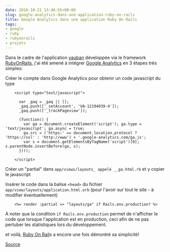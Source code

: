 ```yaml
---
date: 2010-10-21 13:48:55+00:00
slug: google-analytics-dans-une-application-ruby-on-rails
title: Google Analytics dans une application Ruby On Rails
tags:
- google
- ruby
- rubyonrails
- projets
---
```


Dans le cadre de l'application [vauban](http://labs.zeneffy.fr/projets/vauban/) développée via le framework [RubyOnRails](http://rubyonrails.org/), j'ai été amené à intégrer [Google Analytics](http://www.google.com/analytics/) en 3 étapes très simples:

Créer le compte dans Google Analytics pour obtenir un code javascript du type

		<script type="text/javascript">

		  var _gaq = _gaq || [];
		  _gaq.push(['_setAccount', 'UA-12194039-4']);
		  _gaq.push(['_trackPageview']);

		  (function() {
		    var ga = document.createElement('script'); ga.type = 'text/javascript'; ga.async = true;
		    ga.src = ('https:' == document.location.protocol ? 'https://ssl' : 'http://www') + '.google-analytics.com/ga.js';
		    var s = document.getElementsByTagName('script')[0]; s.parentNode.insertBefore(ga, s);
		  })();

		</script>

Créer un "partial" dans ```app/views/layouts_ appelé __ga.html.rb``` et y copier le javascript

Insérer le code dans la balise ```<head>``` du fichier ```app/view/layouts/application.html.erb``` (pour l'avoir sur tout le site - à modifier éventuellement)

	 	<%= render :partial => "layouts/ga" if Rails.env.production? %>

A noter que la condition ```if Rails.env.production``` permet de n'afficher le code que lorsque l'application est en production, ceci afin de ne pas pertuber les statistiques lors du développement.

et voilà, [Ruby On Rail](http://rubyonrails.org)s a encore une fois démontré sa simplicité!

[Source](http://aihuiong.com/post/452550136/google-analytics-and-rails-in-3-steps-and-less-than-5)
